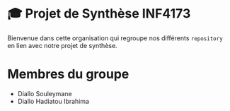 # 🎓 Projet de Synthèse INF4173
Bienvenue dans cette organisation qui regroupe nos différents `repository` en lien avec notre projet de synthèse.  

# Membres du groupe
- Diallo Souleymane
- Diallo Hadiatou Ibrahima

